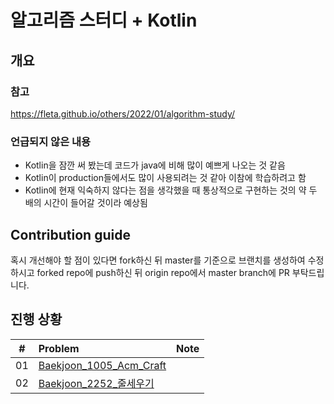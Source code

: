 # 알고리즘 스터디 + Kotlin

## 개요 

### 참고

https://fleta.github.io/others/2022/01/algorithm-study/

### 언급되지 않은 내용
 
- Kotlin을 잠깐 써 봤는데 코드가 java에 비해 많이 예쁘게 나오는 것 같음
- Kotlin이 production들에서도 많이 사용되려는 것 같아 이참에 학습하려고 함
- Kotlin에 현재 익숙하지 않다는 점을 생각했을 때 통상적으로 구현하는 것의 약 두 배의 시간이 들어갈 것이라 예상됨

## Contribution guide

혹시 개선해야 할 점이 있다면 fork하신 뒤 master를 기준으로 브랜치를 생성하여 수정하시고 forked repo에 push하신 뒤 origin repo에서 master branch에 PR 부탁드립니다.

## 진행 상황

|  #  | Problem                                                  | Note |
| :-: | :------------------------------------------------------- | :--- |
| 01  | [Baekjoon_1005_Acm_Craft](./src/main/kotlin/io/fleta/acmicpc/baekjoon/Prob1005.kt) |      |
| 02  | [Baekjoon_2252_줄세우기](./src/main/kotlin/io/fleta/acmicpc/baekjoon/Prob2252.kt) |      |

